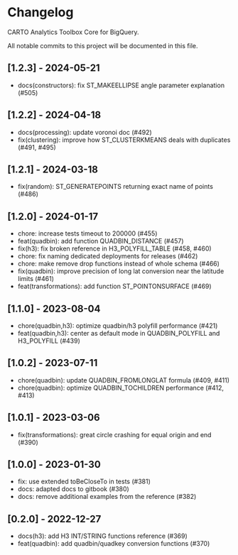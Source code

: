 # Changelog

CARTO Analytics Toolbox Core for BigQuery.

All notable commits to this project will be documented in this file.

## [1.2.3] - 2024-05-21

- docs(constructors): fix ST_MAKEELLIPSE angle parameter explanation (#505)

## [1.2.2] - 2024-04-18

- docs(processing): update voronoi doc (#492)
- fix(clustering): improve how ST_CLUSTERKMEANS deals with duplicates (#491, #495)

## [1.2.1] - 2024-03-18

- fix(random): ST_GENERATEPOINTS returning exact name of points (#486)

## [1.2.0] - 2024-01-17

- chore: increase tests timeout to 200000 (#455)
- feat(quadbin): add function QUADBIN_DISTANCE (#457)
- fix(h3): fix broken reference in H3_POLYFILL_TABLE (#458, #460)
- chore: fix naming dedicated deployments for releases (#462)
- chore: make remove drop functions instead of whole schema (#466)
- fix(quadbin): improve precision of long lat conversion near the latitude limits (#461)
- feat(transformations): add function ST_POINTONSURFACE (#469)

## [1.1.0] - 2023-08-04

- chore(quadbin,h3): optimize quadbin/h3 polyfill performance (#421)
- feat(quadbin,h3): center as default mode in QUADBIN_POLYFILL and H3_POLYFILL (#439)

## [1.0.2] - 2023-07-11

- chore(quadbin): update QUADBIN_FROMLONGLAT formula (#409, #411)
- chore(quadbin): optimize QUADBIN_TOCHILDREN performance (#412, #413)

## [1.0.1] - 2023-03-06

- fix(transformations): great circle crashing for equal origin and end (#390)

## [1.0.0] - 2023-01-30

- fix: use extended toBeCloseTo in tests (#381)
- docs: adapted docs to gitbook (#380)
- docs: remove additional examples from the reference (#382)

## [0.2.0] - 2022-12-27

- docs(h3): add H3 INT/STRING functions reference (#369)
- feat(quadbin): add quadbin/quadkey conversion functions (#370)
